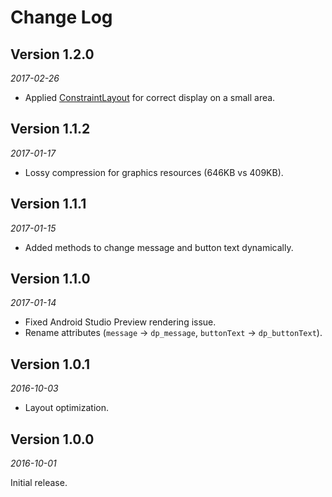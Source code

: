 Change Log
==========

## Version 1.2.0

_2017-02-26_

 * Applied [ConstraintLayout](https://developer.android.com/reference/android/support/constraint/ConstraintLayout.html) for correct display on a small area.


## Version 1.1.2

_2017-01-17_

 * Lossy compression for graphics resources (646KB vs 409KB).


## Version 1.1.1

_2017-01-15_

 * Added methods to change message and button text dynamically.


## Version 1.1.0

_2017-01-14_

 * Fixed Android Studio Preview rendering issue.
 * Rename attributes (`message` -> `dp_message`, `buttonText` -> `dp_buttonText`).


## Version 1.0.1

_2016-10-03_

 * Layout optimization.


## Version 1.0.0

_2016-10-01_

Initial release.

